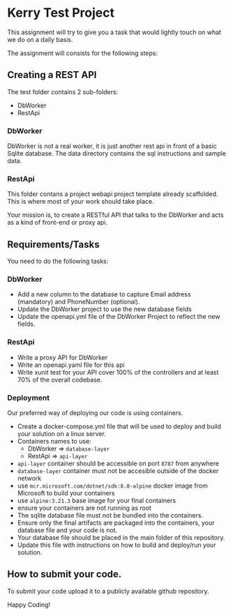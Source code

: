 # Kerry Test Project

This assignment will try to give you a task that would lightly touch on what we do on a daily basis.

The assignment will consists for the following steps:

##  Creating a REST API

The test folder contains 2 sub-folders:
- DbWorker
- RestApi

### DbWorker

DbWorker is not a real worker, it is just another rest api in front of a basic Sqlite database.
The data directory contains the sql instructions and sample data.

### RestApi

This folder contans a project webapi project template already scaffolded.
This is where most of your work should take place.

Your mission is, to create a RESTful API that talks to the DbWorker and acts as a kind of front-end or proxy api.

## Requirements/Tasks

You need to do the following tasks:

### DbWorker
- Add a new column to the database to capture Email address (mandatory) and PhoneNumber (optional).
- Update the DbWorker project to use the new database fields
- Update the openapi.yml file of the DbWorker Project to reflect the new fields.

### RestApi
- Write a proxy API for DbWorker
- Write an openapi.yaml file for this api
- Write xunit test for your API cover 100% of the controllers and at least 70% of the overall codebase.

### Deployment

Our preferred way of deploying our code is using containers.

- Create a docker-compose.yml file that will be used to deploy and build your solution on a linux server.
- Containers names to use:
    - DbWorker => `database-layer`
    - RestApi  =>  `api-layer`
-  `api-layer` container should be accessible on port `8787` from anywhere
- `database-layer` container must not be accesible outside of the docker network
- use `mcr.microsoft.com/dotnet/sdk:8.0-alpine` docker image from Microsoft to build your containers
- use `alpine:3.21.3` base image for your final containers
- ensure your containers are not running as root
- The sqlite database file must not be bundled into the containers.
- Ensure only the final artifacts are packaged into the containers, your database file and  your code is not.
- Your database file should be placed in the main folder of this repository.
- Update this file with instructions on how to build and deploy/run your solution.

## How to submit your code.

To submit your code upload it to a publicly available github repository.


Happy Coding!